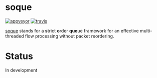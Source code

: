 # soque
[![appveyor](https://img.shields.io/appveyor/ci/deemru/soque.svg?label=appveyor)](https://ci.appveyor.com/project/deemru/soque)
[![travis](https://img.shields.io/travis/deemru/soque.svg?label=travis)](https://travis-ci.org/deemru/soque)

[soque](https://github.com/deemru/soque) stands for a **s**trict **o**rder **que**ue framework for an effective multi-threaded flow processing without packet reordering.

# Status
In development
